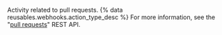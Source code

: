 Activity related to pull requests. {% data reusables.webhooks.action_type_desc %} For more information, see the "[pull requests](/v3/pulls/)" REST API.
